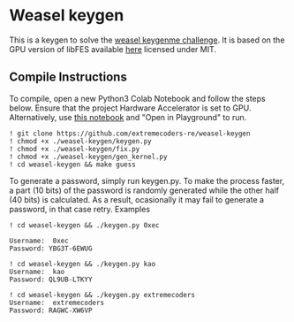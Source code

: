 # Weasel keygen

This is a keygen to solve the [weasel keygenme challenge](https://forum.tuts4you.com/topic/38604-weasel-by-kao/). It is based on the GPU version of libFES available [here](http://www.polycephaly.org/projects/forcemq/index.shtml) licensed under MIT.


## Compile Instructions

To compile, open a new Python3 Colab Notebook and follow the steps below. Ensure that the project Hardware Accelerator  is set to GPU. Alternatively, use [this notebook](https://colab.research.google.com/drive/1ncoLENvfWLTMF-7hTzWdBOv9ZpBxEKxC) and "Open in Playground" to run.

```
! git clone https://github.com/extremecoders-re/weasel-keygen
! chmod +x ./weasel-keygen/keygen.py
! chmod +x ./weasel-keygen/fix.py
! chmod +x ./weasel-keygen/gen_kernel.py
! cd weasel-keygen && make guess
```

To generate a password, simply run keygen.py. To make the process faster, a part (10 bits) of the password is randomly generated while the other half (40 bits) is calculated. As a result, ocasionally it may fail to generate a password, in that case retry. Examples

```
! cd weasel-keygen && ./keygen.py 0xec

Username:  0xec
Password: YBG3T-6EWUG
```

```
! cd weasel-keygen && ./keygen.py kao
Username:  kao
Password: QL9UB-LTKYY
```

```
! cd weasel-keygen && ./keygen.py extremecoders
Username:  extremecoders
Password: RAGWC-XW6VP
```


